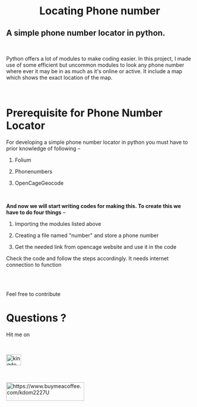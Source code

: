 <center><h1>Locating Phone number</h1></center>

<h2>A simple phone number locator in python.</h2>

<br>

Python offers a lot of modules to make coding easier. In this project, I made use of some efficient but uncommon modules to look any phone number where ever it may be in as much as it's online or active. It include a map which shows the exact location of the map.





<br>

<h1>Prerequisite for Phone Number Locator</h1>

For developing a simple phone number locator in python you must have to prior knowledge of following –<br>

1. Folium<br>

2. Phonenumbers<br>

3. OpenCageGeocode<br>

<br>




<b>And now we will start writing codes for making this. To create this we have to do four things</b> –<br>

1. Importing the modules listed above<br>

2. Creating a file named "number" and store a phone number <br>

3. Get the needed link from opencage website and use it in the code</br>

<p> Check the code and follow the steps accordingly. It needs internet connection to function</p> 

<br>

<br>



  Feel free to contribute

</p>

 

<h1>Questions ?</h1>

<p>Hit me on</p><br>

<a href="https://twitter.com/kingdom2203" target="blank"><img align="center" src="https://raw.githubusercontent.com/rahuldkjain/github-profile-readme-generator/master/src/images/icons/Social/twitter.svg" alt="kingdom2203" height="30" width="40" /></a>

<br>

<p><a href="https://www.buymeacoffee.com/https://www.buymeacoffee.com/kdom2227U"> <img align="left" src="https://cdn.buymeacoffee.com/buttons/v2/default-yellow.png" height="50" width="210" alt="https://www.buymeacoffee.com/kdom2227U" /></a></p><br><br>

